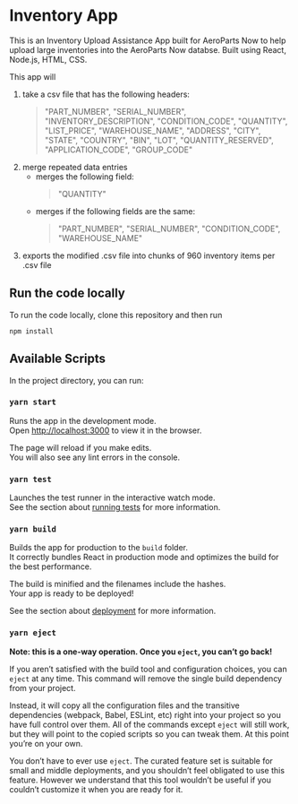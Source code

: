 # Inventory App

This is an Inventory Upload Assistance App built for AeroParts Now to help upload large inventories into the AeroParts Now databse. Built using React, Node.js, HTML, CSS.

This app will
1. take a csv file that has the following headers:
   > "PART_NUMBER", "SERIAL_NUMBER", "INVENTORY_DESCRIPTION", "CONDITION_CODE", "QUANTITY", "LIST_PRICE", "WAREHOUSE_NAME", "ADDRESS", "CITY", "STATE", "COUNTRY", "BIN", "LOT", "QUANTITY_RESERVED", "APPLICATION_CODE", "GROUP_CODE"
2. merge repeated data entries
    * merges the following field:
       > "QUANTITY"
    * merges if the following fields are the same:
       > "PART_NUMBER", "SERIAL_NUMBER", "CONDITION_CODE", "WAREHOUSE_NAME"
3. exports the modified .csv file into chunks of 960 inventory items per .csv file

## Run the code locally
To run the code locally, clone this repository and then run
```
npm install
```


## Available Scripts

In the project directory, you can run:

### `yarn start`

Runs the app in the development mode.<br />
Open [http://localhost:3000](http://localhost:3000) to view it in the browser.

The page will reload if you make edits.<br />
You will also see any lint errors in the console.

### `yarn test`

Launches the test runner in the interactive watch mode.<br />
See the section about [running tests](https://facebook.github.io/create-react-app/docs/running-tests) for more information.

### `yarn build`

Builds the app for production to the `build` folder.<br />
It correctly bundles React in production mode and optimizes the build for the best performance.

The build is minified and the filenames include the hashes.<br />
Your app is ready to be deployed!

See the section about [deployment](https://facebook.github.io/create-react-app/docs/deployment) for more information.

### `yarn eject`

**Note: this is a one-way operation. Once you `eject`, you can’t go back!**

If you aren’t satisfied with the build tool and configuration choices, you can `eject` at any time. This command will remove the single build dependency from your project.

Instead, it will copy all the configuration files and the transitive dependencies (webpack, Babel, ESLint, etc) right into your project so you have full control over them. All of the commands except `eject` will still work, but they will point to the copied scripts so you can tweak them. At this point you’re on your own.

You don’t have to ever use `eject`. The curated feature set is suitable for small and middle deployments, and you shouldn’t feel obligated to use this feature. However we understand that this tool wouldn’t be useful if you couldn’t customize it when you are ready for it.
